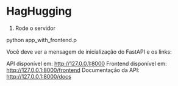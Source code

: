 # HagHugging

1. Rode o servidor

python app_with_frontend.p

Você deve ver a mensagem de inicialização do FastAPI e os links:

API disponível em: http://127.0.0.1:8000
Frontend disponível em: http://127.0.0.1:8000/frontend
Documentação da API: http://127.0.0.1:8000/docs